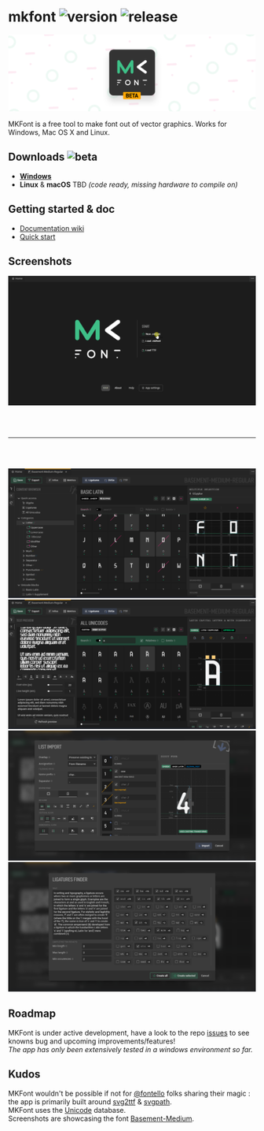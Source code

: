 # mkfont ![version](https://img.shields.io/badge/dynamic/json?color=ed1e79&label=version&query=version&url=https://github.com/Nebukam/mkfont/raw/main//package.json) ![release](https://img.shields.io/badge/license-MIT-black.svg)

![Splash](/assets-dev/Splash-beta.png)

MKFont is a free tool to make font out of vector graphics. Works for Windows, Mac OS X and Linux.  

## **Downloads** ![beta](https://img.shields.io/badge/-beta-ffa600)

- [**Windows**](https://github.com/Nebukam/mkfont/releases)
- **Linux** & **macOS** TBD *(code ready, missing hardware to compile on)*

## **Getting started** & doc
- [Documentation wiki](https://github.com/Nebukam/mkfont/wiki)
- [Quick start](https://github.com/Nebukam/mkfont/wiki/Step-by-step)

## Screenshots  


![preview](https://raw.githubusercontent.com/Nebukam/mkfont/main/assets-dev/docs/screenshots/mkfont-preview.gif)  

<br>
<br>

---  
<br>
<br>

![grid](https://raw.githubusercontent.com/Nebukam/mkfont/main/assets-dev/docs/screenshots/grid.png)   
![search](https://raw.githubusercontent.com/Nebukam/mkfont/main/assets-dev/docs/screenshots/search.png)  
![batch-import](https://raw.githubusercontent.com/Nebukam/mkfont/main/assets-dev/docs/screenshots/batch-import.png)  
![ligatures](https://raw.githubusercontent.com/Nebukam/mkfont/main/assets-dev/docs/screenshots/ligatures.png)  

## Roadmap
MKFont is under active development, have a look to the repo [issues](https://github.com/Nebukam/mkfont/issues) to see knowns bug and upcoming improvements/features!  
*The app has only been extensively tested in a windows environment so far.*

## Kudos
MKFont wouldn't be possible if not for [@fontello](https://github.com/fontello) folks sharing their magic : the app is primarily built around [svg2ttf](https://github.com/fontello/svg2ttf) & [svgpath](https://github.com/fontello/svgpath).  
MKFont uses the [Unicode](https://home.unicode.org/) database.  
Screenshots are showcasing the font [Basement-Medium](https://freetypography.com/2020/05/02/free-font-basement/).
